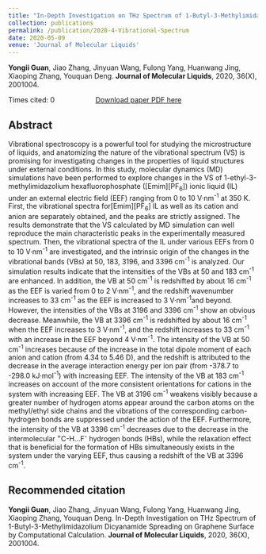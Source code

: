 ```yaml
---
title: "In-Depth Investigation on THz Spectrum of 1-Butyl-3-Methylimidazolium Dicyanamide Spreading on Graphene Surface by Computational Calculation"
collection: publications
permalink: /publication/2020-4-Vibrational-Spectrum
date: 2020-05-09
venue: 'Journal of Molecular Liquids'
---
```


<b>Yongii Guan</b>, Jiao Zhang, Jinyuan Wang, Fulong Yang, Huanwang Jing, Xiaoping Zhang, Youquan Deng. <b>Journal of Molecular Liquids</b>, 2020, 36(X), 2001004.

Times cited: 0 &nbsp; &nbsp; &nbsp; &nbsp; &nbsp; &nbsp; &nbsp; &nbsp; &nbsp; &nbsp; [Download paper PDF here](https://yongjiguan.github.io/files/2020-4.pdf)

## Abstract
Vibrational spectroscopy is a powerful tool for studying the microstructure of liquids, and anatomizing the nature of the vibrational spectrum (VS) is promising for investigating changes in the properties of liquid structures under external conditions. In this study, molecular dynamics (MD) simulations have been performed to explore changes in the VS of 1-ethyl-3-methylimidazolium hexafluorophosphate ([Emim][PF<sub>6</sub>]) ionic liquid (IL) under an external electric field (EEF) ranging from 0 to 10 V&#183;nm<sup>-1</sup> at 350 K. First, the vibrational spectra for[Emim][PF<sub>6</sub>] IL as well as its cation and anion are separately obtained, and the peaks are strictly assigned. The results demonstrate that the VS calculated by MD simulation can well reproduce the main characteristic peaks in the experimentally measured spectrum. Then, the vibrational spectra of the IL under various EEFs from 0 to 10 V&#183;nm<sup>-1</sup> are investigated, and the intrinsic origin of the changes in the vibrational bands (VBs) at 50, 183, 3196, and 3396 cm<sup>-1</sup> is analyzed. Our simulation results indicate that the intensities of the VBs at 50 and 183 cm<sup>-1</sup> are enhanced. In addition, the VB at 50 cm<sup>-1</sup> is redshifted by about 16 cm<sup>-1</sup> as the EEF is varied from 0 to 2 V&#183;nm<sup>-1</sup>, and the redshift wavenumber increases to 33 cm<sup>-1</sup> as the EEF is increased to 3 V&#183;nm<sup>-1</sup>and beyond. However, the intensities of the VBs at 3196 and 3396 cm<sup>-1</sup> show an obvious decrease. Meanwhile, the VB at 3396 cm<sup>-1</sup> is redshifted by about 16 cm<sup>-1</sup> when the EEF increases to 3 V&#183;nm<sup>-1</sup>, and the redshift increases to 33 cm<sup>-1</sup> with an increase in the EEF beyond 4 V&#183;nm<sup>-1</sup>. The intensity of the VB at 50 cm<sup>-1</sup> increases because of the increase in the total dipole moment of each anion and cation (from 4.34 to 5.46 D), and the redshift is attributed to the decrease in the average interaction energy per ion pair (from -378.7 to -298.0 kJ&#183;mol<sup>-1</sup>) with increasing EEF. The intensity of the VB at 183 cm<sup>-1</sup> increases on account of the more consistent orientations for cations in the system with increasing EEF. The VB at 3196 cm<sup>-1</sup> weakens visibly because a greater number of hydrogen atoms appear around the carbon atoms on the methyl/ethyl side chains and the vibrations of the corresponding carbon-hydrogen bonds are suppressed under the action of the EEF. Furthermore, the intensity of the VB at 3396 cm<sup>-1</sup> decreases due to the decrease in the intermolecular <sup>+</sup>C-H…F<sup>-</sup> hydrogen bonds (HBs), while the relaxation effect that is beneficial for the formation of HBs simultaneously exists in the system under the varying EEF, thus causing a redshift of the VB at 3396 cm<sup>-1</sup>.

## Recommended citation
<b>Yongii Guan</b>, Jiao Zhang, Jinyuan Wang, Fulong Yang, Huanwang Jing, Xiaoping Zhang, Youquan Deng. In-Depth Investigation on THz Spectrum of 1-Butyl-3-Methylimidazolium Dicyanamide Spreading on Graphene Surface by Computational Calculation. <b>Journal of Molecular Liquids</b>, 2020, 36(X), 2001004.